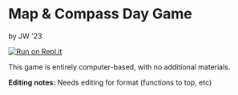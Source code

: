 # Map & Compass Day Game
by JW '23

[![Run on Repl.it](https://repl.it/badge/github/athenian-ct-projects/Map-Compass-Game-JW)](https://repl.it/github/athenian-ct-projects/Map-Compass-Game-JW)

This game is entirely computer-based, with no additional materials.

**Editing notes:** Needs editing for format (functions to top, etc)
